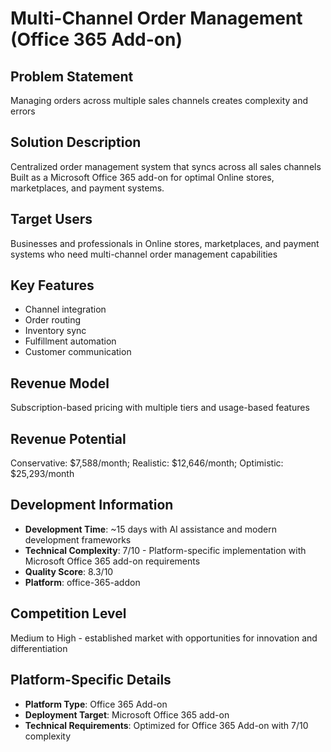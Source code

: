 # Multi-Channel Order Management (Office 365 Add-on)

## Problem Statement
Managing orders across multiple sales channels creates complexity and errors

## Solution Description
Centralized order management system that syncs across all sales channels Built as a Microsoft Office 365 add-on for optimal Online stores, marketplaces, and payment systems.

## Target Users
Businesses and professionals in Online stores, marketplaces, and payment systems who need multi-channel order management capabilities

## Key Features
- Channel integration
- Order routing
- Inventory sync
- Fulfillment automation
- Customer communication

## Revenue Model
Subscription-based pricing with multiple tiers and usage-based features

## Revenue Potential
Conservative: $7,588/month; Realistic: $12,646/month; Optimistic: $25,293/month

## Development Information
- **Development Time**: ~15 days with AI assistance and modern development frameworks
- **Technical Complexity**: 7/10 - Platform-specific implementation with Microsoft Office 365 add-on requirements
- **Quality Score**: 8.3/10
- **Platform**: office-365-addon

## Competition Level
Medium to High - established market with opportunities for innovation and differentiation

## Platform-Specific Details
- **Platform Type**: Office 365 Add-on
- **Deployment Target**: Microsoft Office 365 add-on
- **Technical Requirements**: Optimized for Office 365 Add-on with 7/10 complexity
